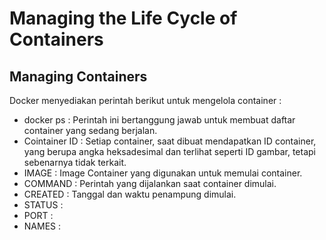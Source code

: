 # Managing the Life Cycle of Containers

## Managing Containers
Docker menyediakan perintah berikut untuk mengelola container :
- docker ps : Perintah ini bertanggung jawab untuk membuat daftar container yang sedang berjalan.
- Cointainer ID : Setiap container, saat dibuat mendapatkan ID container, yang berupa angka heksadesimal dan terlihat seperti ID gambar, tetapi sebenarnya tidak terkait.
- IMAGE : Image Container yang digunakan untuk memulai container.
- COMMAND : Perintah yang dijalankan saat container dimulai.
- CREATED : Tanggal dan waktu penampung dimulai.
- STATUS :
- PORT :
- NAMES :
